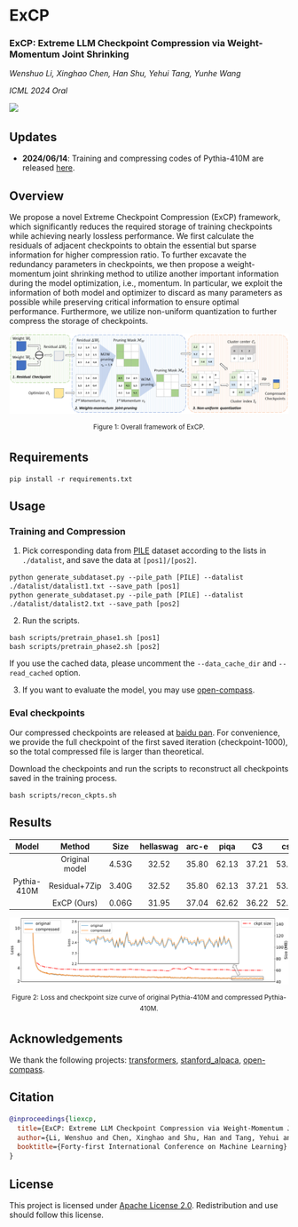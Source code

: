 # ExCP
### **ExCP: Extreme LLM Checkpoint Compression via Weight-Momentum Joint Shrinking**

*Wenshuo Li, Xinghao Chen, Han Shu, Yehui Tang, Yunhe Wang*

*ICML 2024 Oral*

<a href="https://arxiv.org/abs/"><img src="https://img.shields.io/static/v1?label=Paper&message=arXiv&color=red&logo=arxiv"></a>


## Updates
* **2024/06/14**: Training and compressing codes of Pythia-410M are released [here](https://github.com/Gaffey/ExCP).

## Overview
We propose a novel Extreme Checkpoint Compression (ExCP) framework, which significantly reduces the required storage of training checkpoints while achieving nearly lossless performance. We first calculate the residuals of adjacent checkpoints to obtain the essential but sparse information for higher compression ratio. To further excavate the redundancy parameters in checkpoints, we then propose a weight-momentum joint shrinking method to utilize another important information during the model optimization, i.e., momentum. In particular, we exploit the information of both model and optimizer to discard as many parameters as possible while preserving critical information to ensure optimal performance. Furthermore, we utilize non-uniform quantization to further compress the storage of checkpoints.

![framework](./fig/framework.png)
<div align=center>
<sup>Figure 1: Overall framework of ExCP.</sup>
</div>

## Requirements
```
pip install -r requirements.txt
```

## Usage

### Training and Compression

1. Pick corresponding data from [PILE](https://the-eye.eu/public/AI/pile/) dataset according to the lists in `./datalist`, and save the data at `[pos1]/[pos2]`.

```
python generate_subdataset.py --pile_path [PILE] --datalist ./datalist/datalist1.txt --save_path [pos1]
python generate_subdataset.py --pile_path [PILE] --datalist ./datalist/datalist2.txt --save_path [pos2]
```

2. Run the scripts.

```
bash scripts/pretrain_phase1.sh [pos1]
bash scripts/pretrain_phase2.sh [pos2]
```

If you use the cached data, please uncomment the `--data_cache_dir` and `--read_cached` option.

3. If you want to evaluate the model, you may use [open-compass](https://github.com/open-compass/opencompass).

### Eval checkpoints

Our compressed checkpoints are released at [baidu pan](https://pan.baidu.com/s/1534fBpUs-QaDSdAvgNxnpA?pwd=73h2). For convenience, we provide the full checkpoint of the first saved iteration (checkpoint-1000), so the total compressed file is larger than theoretical.

Download the checkpoints and run the scripts to reconstruct all checkpoints saved in the training process.

```
bash scripts/recon_ckpts.sh
```

## Results
|    Model    |     Method     |  Size | hellaswag | arc-e |  piqa |   C3  |  csl  | lambada |  Avg  |
|:-----------:|:--------------:|:-----:|:---------:|:-----:|:-----:|:-----:|:-----:|:-------:|:-----:|
|                        | Original model | 4.53G |   32.52   | 35.80 | 62.13 | 37.21 | 53.75 |  37.22  | 43.11 |
|  Pythia-410M           |  Residual+7Zip | 3.40G |   32.52   | 35.80 | 62.13 | 37.21 | 53.75 |  37.22  | 43.11 |
|             |   ExCP (Ours)  | 0.06G |   31.95   | 37.04 | 62.62 | 36.22 | 52.50 |  37.24  | 42.93 |


![loss](./fig/loss.png)
<div align=center>
<sup>Figure 2: Loss and checkpoint size curve of original Pythia-410M and compressed Pythia-410M.</sup>
</div>

## Acknowledgements
We thank the following projects: [transformers](https://github.com/huggingface/transformers), [stanford_alpaca](https://github.com/tatsu-lab/stanford_alpaca), [open-compass](https://github.com/open-compass/opencompass).

## Citation
```bibtex
@inproceedings{liexcp,
  title={ExCP: Extreme LLM Checkpoint Compression via Weight-Momentum Joint Shrinking},
  author={Li, Wenshuo and Chen, Xinghao and Shu, Han and Tang, Yehui and Wang, Yunhe},
  booktitle={Forty-first International Conference on Machine Learning}
}
```

## License

This project is licensed under <a rel="license" href="License.txt"> Apache License 2.0</a>. Redistribution and use should follow this license.
